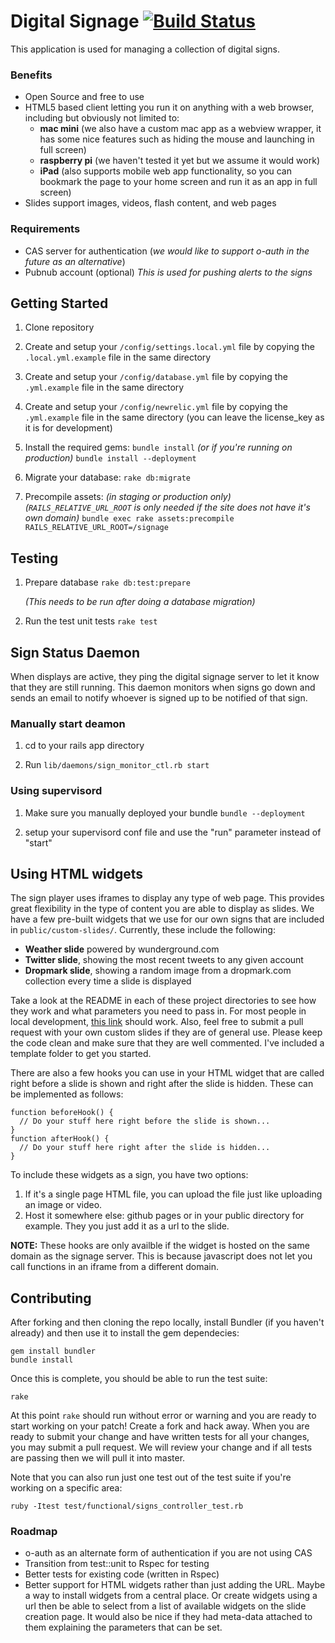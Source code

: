 # Digital Signage [![Build Status](https://travis-ci.org/biola/digital_signage.png?branch=master)](https://travis-ci.org/biola/digital_signage)

This application is used for managing a collection of digital signs.

### Benefits

* Open Source and free to use
* HTML5 based client letting you run it on anything with a web browser, including but obviously not limited to:
	* **mac mini** (we also have a custom mac app as a webview wrapper, it has some nice features such as hiding the mouse and launching in full screen)
	* **raspberry pi** (we haven't tested it yet but we assume it would work)
	* **iPad** (also supports mobile web app functionality, so you can bookmark the page to your home screen and run it as an app in full screen)
* Slides support images, videos, flash content, and web pages


### Requirements

* CAS server for authentication (*we would like to support o-auth in the future as an alternative*)
* Pubnub account (optional) *This is used for pushing alerts to the signs*


## Getting Started

1. Clone repository

2. Create and setup your `/config/settings.local.yml` file by copying the `.local.yml.example` file in the same directory

3. Create and setup your `/config/database.yml` file by copying the `.yml.example` file in the same directory

4. Create and setup your `/config/newrelic.yml` file by copying the `.yml.example` file in the same directory (you can leave the license_key as it is for development)

5. Install the required gems:
  `bundle install`
  *(or if you're running on production)*
  `bundle install --deployment`

6. Migrate your database:
   `rake db:migrate`

7. Precompile assets:
   *(in staging or production only)*
   *(`RAILS_RELATIVE_URL_ROOT` is only needed if the site does not have it's own domain)*
   `bundle exec rake assets:precompile RAILS_RELATIVE_URL_ROOT=/signage`


## Testing
1. Prepare database
   `rake db:test:prepare`

    *(This needs to be run after doing a database migration)*

2. Run the test unit tests
   `rake test`

## Sign Status Daemon
When displays are active, they ping the digital signage server to let it know that they are still running. This daemon monitors when signs go down and sends an email to notify whoever is signed up to be notified of that sign.

### Manually start deamon
1. cd to your rails app directory

2. Run
    `lib/daemons/sign_monitor_ctl.rb start`

### Using supervisord
1. Make sure you manually deployed your bundle
    `bundle --deployment`

2. setup your supervisord conf file and use the "run" parameter instead of "start"


## Using HTML widgets
The sign player uses iframes to display any type of web page. This provides great flexibility in the type of content you are able to display as slides. We have a few pre-built widgets that we use for our own signs that are included in `public/custom-slides/`. Currently, these include the following:

* **Weather slide** powered by wunderground.com
* **Twitter slide**, showing the most recent tweets to any given account
* **Dropmark slide**, showing a random image from a dropmark.com collection every time a slide is displayed

Take a look at the README in each of these project directories to see how they work and what parameters you need to pass in. For most people in local development, [this link](http://localhost:3000/custom_slides/) should work. Also, feel free to submit a pull request with your own custom slides if they are of general use. Please keep the code clean and make sure that they are well commented. I've included a template folder to get you started.

There are also a few hooks you can use in your HTML widget that are called right before a slide is shown and right after the slide is hidden. These can be implemented as follows:

    function beforeHook() {
      // Do your stuff here right before the slide is shown...
    }
    function afterHook() {
      // Do your stuff here right after the slide is hidden...
    }

To include these widgets as a sign, you have two options:

1. If it's a single page HTML file, you can upload the file just like uploading an image or video.
2. Host it somewhere else: github pages or in your public directory for example. They you just add it as a url to the slide.

**NOTE:** These hooks are only availble if the widget is hosted on the same domain as the signage server. This is because javascript does not let you call functions in an iframe from a different domain.


## Contributing

After forking and then cloning the repo locally, install Bundler (if you haven't already) and then use it
to install the gem dependecies:

    gem install bundler
    bundle install

Once this is complete, you should be able to run the test suite:

    rake

At this point `rake` should run without error or warning and you are ready to
start working on your patch! Create a fork and hack away. When you are ready to submit your change and have written tests for all your changes, you may submit a pull request. We will review your change and if all tests are passing then we will pull it into master.

Note that you can also run just one test out of the test suite if you're working
on a specific area:

    ruby -Itest test/functional/signs_controller_test.rb


### Roadmap
* o-auth as an alternate form of authentication if you are not using CAS
* Transition from test::unit to Rspec for testing
* Better tests for existing code (written in Rspec)
* Better support for HTML widgets rather than just adding the URL. Maybe a way to install widgets from a central place. Or create widgets using a url then be able to select from a list of available widgets on the slide creation page. It would also be nice if they had meta-data attached to them explaining the parameters that can be set.